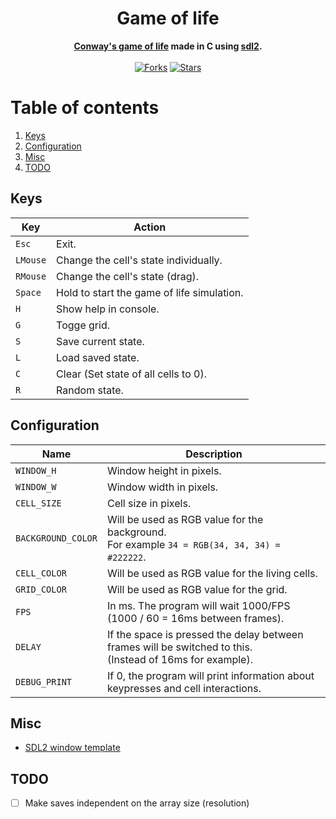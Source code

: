 <div align="center">
	<h1>Game of life</h1>
	<b><a href="https://en.wikipedia.org/wiki/Conway's_Game_of_Life">Conway's game of life</a> made in C using <a href="https://www.libsdl.org/index.php">sdl2</a>.</b><br><br>
	<a href="https://github.com/r4v10l1/game-of-life/network/members"><img src="https://img.shields.io/github/forks/r4v10l1/game-of-life.svg?style=for-the-badge&logo=c&color=a8b9cc&logoColor=a8b9cc" alt="Forks"></a>
	<a href="https://github.com/r4v10l1/game-of-life/stargazers"><img src="https://img.shields.io/github/stars/r4v10l1/game-of-life.svg?style=for-the-badge&logo=c&color=a8b9cc&logoColor=a8b9cc" alt="Stars"></a>
</div>

# Table of contents
1. [Keys](https://github.com/r4v10l1/game-of-life#Keys)
2. [Configuration](https://github.com/r4v10l1/game-of-life#Configuration)
3. [Misc](https://github.com/r4v10l1/game-of-life#Misc)
4. [TODO](https://github.com/r4v10l1/game-of-life#TODO)

## Keys
Key      | Action
---------|------------
`Esc`    | Exit.
`LMouse` | Change the cell's state individually.
`RMouse` | Change the cell's state (drag).
`Space`  | Hold to start the game of life simulation.
`H`      | Show help in console.
`G`      | Togge grid.
`S`      | Save current state.
`L`      | Load saved state.
`C`      | Clear (Set state of all cells to 0).
`R`      | Random state.

## Configuration
Name               | Description
-------------------|--------------
`WINDOW_H`         | Window height in pixels.
`WINDOW_W`         | Window width in pixels.
`CELL_SIZE`        | Cell size in pixels.
`BACKGROUND_COLOR` | Will be used as RGB value for the background.<br>For example `34 = RGB(34, 34, 34) = #222222`.
`CELL_COLOR`       | Will be used as RGB value for the living cells.
`GRID_COLOR`       | Will be used as RGB value for the grid.
`FPS`              | In ms. The program will wait 1000/FPS (1000 / 60 = 16ms between frames).
`DELAY`            | If the space is pressed the delay between frames will be switched to this.<br>(Instead of 16ms for example).
`DEBUG_PRINT`      | If 0, the program will print information about keypresses and cell interactions.

## Misc
- [SDL2 window template](https://gist.github.com/r4v10l1/a2fe5c689ebb7682f5d9c008df9cd17d)

## TODO
- [ ] Make saves independent on the array size (resolution)
